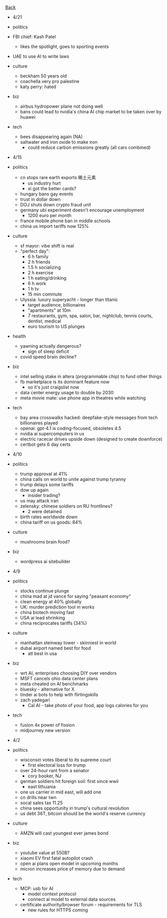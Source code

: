 [Back](./index.md)

- 4/21
- politics
 - FBI chief: Kash Patel
   - likes the spotlight, goes to sporting events
 - UAE to use AI to write laws
- culture
  - beckham 50 years old
  - coachella very pro palestine
  - katy perry: hated
- biz
  - airbus hydropower plane not doing well
  - bans could lead to nvidia's china AI chip market to be taken over by huawei
- tech
  - bees disappearing again (NA)
  - saltwater and iron oxide to make iron
    - could reduce carbon emissions greatly (all cars combined)

- 4/15
- politics
  - cn stops rare earth exports 稀土元素
    - us industry hurt
    - xi got the better cards?
  - hungary bans gay events
  - trust in dollar down
  - DOJ shuts down crypto fraud unit
  - germany ubi experiment doesn't encourage unemployment
    - 1200 euro per month
  - france mobile phone ban in middle schools
  - china us import tariffs now 125%
- culture
  - sf mayor: vibe shift is real
  - "perfect day":
    - 6 h family
    - 2 h friends
    - 1.5 h socializing
    - 2 h exercise
    - 1 h eating/drinking
    - 6 h work
    - 1 h tv
    - 15 min commute
  - Ulyssia:  luxury superyacht - longer than titanic
    - target audience, billionaires
    - "apartments" at 10m
    - 7 restaurants, gym, spa, salon, bar, nightclub, tennis courts, dentist, medical
    - euro tourism to US plunges
- health
  - yawning actually dangerous?
    - sign of sleep deficit
  - covid speed brain decline?
- biz
  - intel selling stake in altera (programmable chip) to fund other things
  - fb marketplace is its dominant feature now
    - so it's just craigslist now
  - data center energy usage to double by 2030
  - meta movie mate: use phone app in theatres while watching
- tech
  - bay area crosswalks hacked: deepfake-style messages from tech billionaires played
  - openai: gpt-4.1 is coding-focused, obsoletes 4.5
  - nvidia ai supercomputers in us
  - electric racecar drives upside down (designed to create downforce)
  - certbot gets 6 day certs

- 4/10
- politics
  - trump approval at 41%
  - china calls on world to unite against trump tyranny
  - trump delays some tariffs
  - dow up again
    - insider trading?
  - us may attack iran
  - zelensky: chinese soldiers on RU frontlines?
    - 2 were detained
  - birth rates worldwide down
  - china tariff on us goods: 84%
- culture
  - mushrooms brain food?
- biz
  - wordpress ai sitebuilder

- 4/9
- politics
  - stocks continue plunge
  - china mad at jd vance for saying "peasant economy"
  - clean energy at 40% globally
  - UK: murder prediction tool in works
  - china biotech moving fast
  - USA ai lead shrinking
  - china reciprocates tariffs (34%)
- culture
  - manhattan steinway tower - skinniest in world
  - dubai airport named best for food
    - atl best in usa
- biz
  - wrt AI, enterprises choosing DIY over vendors
  - MSFT cancels ohio data center plans
  - meta cheated on AI benchmarks
  - bluesky - alternative for X
  - tinder ai bots to help with flirtingskills
  - zach yadegari
    - Cal AI - take photo of your food, app logs calories for you
- tech
  - fusion 4x power of fission
  - midjourney new version

- 4/2
- politics
  - wisconsin votes liberal to its supreme court
    - first electoral loss for trump
  - over 24-hour rant from a senator
    - cory booker, NJ
  - german soldiers hit foreign soil: first since wwii
    - east lithuania
  - one us carrier in mid east, will add one
  - cn drills near twn
  - socal sales tax 11.25
  - china sees opportunity in trump's cultural revolution
  - us debt 36T, bitcoin should be the world's reserve currency
- culture
  - AMZN will cast youngest ever james bond
- biz
  - youtube value at 550B?
  - xiaomi EV first fatal autopilot crash
  - open ai plans open model in upcoming months
  - micron increases price of memory due to demand
- tech
  - MCP: usb for AI
    - model context protocol
    - connect ai model to external data sources
  - certificate authority/browser forum - requirements for TLS
    - new rules for HTTPS coming